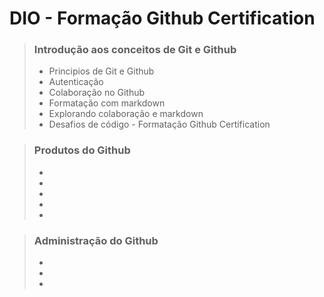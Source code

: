 # DIO - Formação Github Certification

> ### Introdução aos conceitos de Git e Github
> * Principios de Git e Github
> * Autenticação
> * Colaboração no Github
> * Formatação com markdown
> * Explorando colaboração e markdown
> * Desafios de código - Formatação Github Certification

> ### Produtos do Github
> * 
> * 
> * 
> * 
> * 

> ### Administração do Github
> * 
> * 
> * 